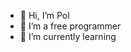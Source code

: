 - 👋 Hi, I’m Pol
- 👀 I’m a free programmer
- 🌱 I’m currently learning

<!---
i-am-not-a-bot-24/i-am-not-a-bot-24 is a ✨ special ✨ repository because its `README.md` (this file) appears on your GitHub profile.
You can click the Preview link to take a look at your changes.
--->
